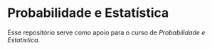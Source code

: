 # Probabilidade e Estatística

Esse repositório serve como apoio para o curso de *Probabilidade e Estatística*.
